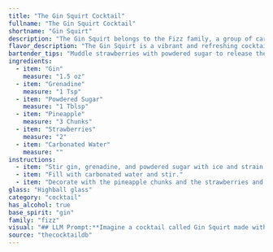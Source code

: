 ```yaml
---
title: "The Gin Squirt Cocktail"
fullname: "The Gin Squirt Cocktail"
shortname: "Gin Squirt"
description: "The Gin Squirt belongs to the Fizz family, a group of carbonated cocktails with a creamy texture.  While its exact origin is unknown, it likely emerged in the 1920s during the American Prohibition era, utilizing readily available ingredients and mimicking the popularity of fizzy drinks. "
flavor_description: "The Gin Squirt is a vibrant and refreshing cocktail.  The juniper-forward gin dances with the sweet, tart grenadine and the subtle sweetness of the powdered sugar. Pineapple adds a juicy, tropical element, balanced by the bright acidity of the strawberries.  A lively fizziness from the carbonated water completes the experience, leaving you with a clean and satisfying finish. "
bartender_tips: "Muddle strawberries with powdered sugar to release their sweetness. Use fresh pineapple juice, not canned, for a more vibrant flavor. Add a dash of grenadine at the end for a beautiful color gradient. Don't over-shake - you want a light, bubbly texture. Garnish with a strawberry slice and pineapple wedge for a tropical touch. "
ingredients:
  - item: "Gin"
    measure: "1.5 oz"
  - item: "Grenadine"
    measure: "1 Tsp"
  - item: "Powdered Sugar"
    measure: "1 Tblsp"
  - item: "Pineapple"
    measure: "3 Chunks"
  - item: "Strawberries"
    measure: "2"
  - item: "Carbonated Water"
    measure: ""
instructions:
  - item: "Stir gin, grenadine, and powdered sugar with ice and strain into a highball glass over ice cubes."
  - item: "Fill with carbonated water and stir."
  - item: "Decorate with the pineapple chunks and the strawberries and serve."
glass: "Highball glass"
category: "cocktail"
has_alcohol: true
base_spirit: "gin"
family: "fizz"
visual: "## LLM Prompt:**Imagine a cocktail called Gin Squirt made with gin, grenadine, powdered sugar, pineapple, strawberries, and carbonated water. Describe the appearance of this cocktail, focusing on its color, texture, and any visible elements.****Here are some prompts to consider:*** **Color:** Is the cocktail primarily red, pink, orange, or a blend of these? Does it have a cloudy or clear appearance? * **Texture:** Is it a smooth, silky liquid, or does it have a foamy or bubbly head? Are there any visible chunks or particles from the fruit?* **Visible elements:** Are there slices of pineapple or strawberry floating in the drink? Is the powdered sugar dissolved or visible as a dusting on top? **Example output:**The Gin Squirt is a vibrant, blush-pink cocktail with a delicate, almost milky texture. A layer of froth sits atop the drink, faintly tinged with a coral hue.  Tiny flecks of strawberry pulp dance in the light, while a slice of pineapple rests on the rim, adding a touch of tropical flair.  A fine dusting of powdered sugar rests upon the surface, like a delicate snowfall. "
source: "thecocktaildb"
---
```


